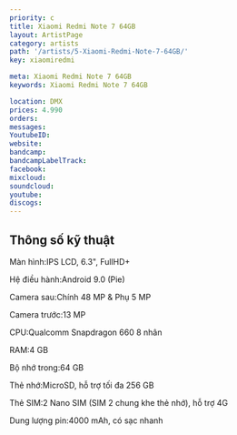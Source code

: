 ```yaml
---
priority: c
title: Xiaomi Redmi Note 7 64GB
layout: ArtistPage
category: artists
path: '/artists/5-Xiaomi-Redmi-Note-7-64GB/'
key: xiaomiredmi

meta: Xiaomi Redmi Note 7 64GB
keywords: Xiaomi Redmi Note 7 64GB

location: DMX
prices: 4.990
orders: 
messages: 
YoutubeID: 
website: 
bandcamp: 
bandcampLabelTrack: 
facebook: 
mixcloud: 
soundcloud: 
youtube: 
discogs: 
---
```

## Thông số kỹ thuật

Màn hình:IPS LCD, 6.3", FullHD+

Hệ điều hành:Android 9.0 (Pie)

Camera sau:Chính 48 MP & Phụ 5 MP

Camera trước:13 MP

CPU:Qualcomm Snapdragon 660 8 nhân

RAM:4 GB

Bộ nhớ trong:64 GB

Thẻ nhớ:MicroSD, hỗ trợ tối đa 256 GB

Thẻ SIM:2 Nano SIM (SIM 2 chung khe thẻ nhớ), hỗ trợ 4G

Dung lượng pin:4000 mAh, có sạc nhanh